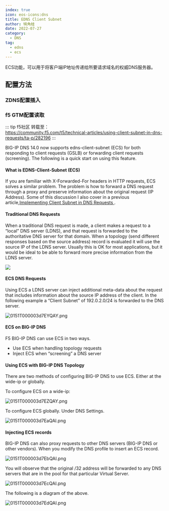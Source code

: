 ```yaml
---
index: true
icon: eos-icons:dns
title: EDNS Client Subnet
author: 犄角蛙
date: 2022-07-27
category:
  - DNS
tag:
  - edns
  - ecs
---
```


ECS功能，可以用于将客户端IP地址传递给所要请求域名的权威DNS服务器。

## 配置方法
### ZDNS配置插入

### f5 GTM配置读取
::: tip f5社区
转载至：  
https://community.f5.com/t5/technical-articles/using-client-subnet-in-dns-requests/ta-p/282196
:::

BIG-IP DNS 14.0 now supports edns-client-subnet (ECS) for both responding to client requests (GSLB) or forwarding client requests (screening). The following is a quick start on using this feature.

#### What is EDNS-Client-Subnet (ECS)

If you are familiar with X-Forwarded-For headers in HTTP requests, ECS solves a similar problem. The problem is how to forward a DNS request through a proxy and preserve information about the original request (IP Address). Some of this discussion I also cover in a previous article,[Implementing Client Subnet in DNS Requests ](https://devcentral.f5.com/s/articles/implementing-client-subnet-in-dns-requests).

#### Traditional DNS Requests

When a traditional DNS request is made, a client makes a request to a “local” DNS server (LDNS), and that request is forwarded to the authoritative DNS server for that domain. When a topology (send different responses based on the source address) record is evaluated it will use the source IP of the LDNS server. Usually this is OK for most applications, but it would be ideal to be able to forward more precise information from the LDNS server.

![](https://community.f5.com/t5/image/serverpage/image-id/6994i1672E85A3CA93772)

#### ECS DNS Requests

Using ECS a LDNS server can inject additional meta-data about the request that includes information about the source IP address of the client. In the following example a “Client Subnet” of 192.0.2.0/24 is forwarded to the DNS server.

![0151T000003d7EYQAY.png](https://community.f5.com/t5/image/serverpage/image-id/5611i9E1BAB0C32338836/image-size/large?v=v2&px=999)

#### ECS on BIG-IP DNS

F5 BIG-IP DNS can use ECS in two ways.

- Use ECS when handling topology requests
- Inject ECS when “screening” a DNS server

#### Using ECS with BIG-IP DNS Topology

There are two methods of configuring BIG-IP DNS to use ECS. Either at the wide-ip or globally.

To configure ECS on a wide-ip:

![0151T000003d7EZQAY.png](https://community.f5.com/t5/image/serverpage/image-id/3206i78F8DDD9C7DF532C/image-size/large?v=v2&px=999)

To configure ECS globally. Under DNS Settings.

![0151T000003d7EaQAI.png](https://community.f5.com/t5/image/serverpage/image-id/748iDB9A2F4708C665AA/image-size/large?v=v2&px=999)

#### Injecting ECS records

BIG-IP DNS can also proxy requests to other DNS servers (BIG-IP DNS or other vendors). When you modify the DNS profile to insert an ECS record.

![0151T000003d7EbQAI.png](https://community.f5.com/t5/image/serverpage/image-id/9882iBA42E4077407A707/image-size/large?v=v2&px=999)

You will observe that the original /32 address will be forwarded to any DNS servers that are in the pool for that particular Virtual Server.

![0151T000003d7EcQAI.png](https://community.f5.com/t5/image/serverpage/image-id/2331iFF7C8369B2999ADB/image-size/large?v=v2&px=999)

The following is a diagram of the above.

![0151T000003d7EdQAI.png](https://community.f5.com/t5/image/serverpage/image-id/6961iF22CA9584464C1AE/image-size/large?v=v2&px=999)